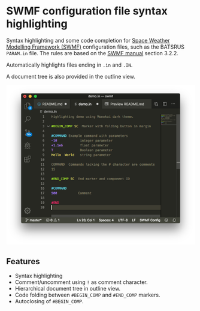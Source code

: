# SWMF configuration file syntax highlighting

Syntax highlighting and some code completion for [Space Weather Modelling Framework (SWMF)](http://csem.engin.umich.edu/tools/swmf/) configuration files, such as the BATSRUS `PARAM.in` file. The rules are based on the [SWMF manual](http://csem.engin.umich.edu/tools/swmf/documentation/SWMF.pdf) section 3.2.2.

Automatically highlights files ending in `.in` and `.IN`.

A document tree is also provided in the outline view.

![highlight and folding demo](images/highlight-demo.png)

## Features

 * Syntax highlighting 
 * Comment/uncomment using `!` as comment character.
 * Hierarchical document tree in outline view.
 * Code folding between `#BEGIN_COMP` and `#END_COMP` markers.
 * Autoclosing of `#BEGIN_COMP`.
